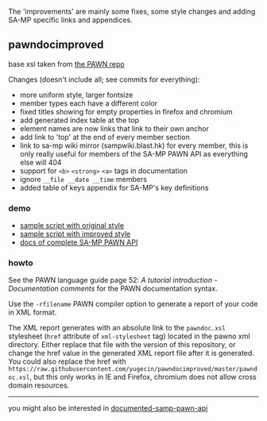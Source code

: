 
The 'improvements' are mainly some fixes, some style changes and adding SA-MP specific links and appendices.

## pawndocimproved

base xsl taken from [the PAWN repo](https://github.com/compuphase/pawn)

Changes (doesn't include all; see commits for everything):
* more uniform style, larger fontsize
* member types each have a different color
* fixed titles showing for empty properties in firefox and chromium
* add generated index table at the top
* element names are now links that link to their own anchor
* add link to 'top' at the end of every member section
* link to sa-mp wiki mirror (sampwiki.blast.hk) for every member, this is only really useful for members of the SA-MP PAWN API as everything else will 404
* support for `<b>` `<strong>` `<a>` tags in documentation
* ignore `__file __date __time` members
* added table of keys appendix for SA-MP's key definitions

### demo

* [sample script with original style](https://yugecin.github.io/pawndocimproved/report1.xml)
* [sample script with improved style](https://yugecin.github.io/pawndocimproved/report2.xml)
* [docs of complete SA-MP PAWN API](https://basdon.github.io/documented-samp-pawn-api/main.xml)

### howto

See the PAWN language guide page 52: _A tutorial introduction - Documentation comments_ for the PAWN documentation syntax.

Use the `-rfilename` PAWN compiler option to generate a report of your code in XML format.

The XML report generates with an absolute link to the `pawndoc.xsl` stylesheet (`href` attribute of `xml-stylesheet` tag) located in the pawno xml directory. Either replace that file with the version of this repository, or change the href value in the generated XML report file after it is generated. You could also replace the href with `https://raw.githubusercontent.com/yugecin/pawndocimproved/master/pawndoc.xsl`, but this only works in IE and Firefox,  chromium does not allow cross domain resources.

---

you might also be interested in [documented-samp-pawn-api](https://github.com/basdon/documented-samp-pawn-api)
